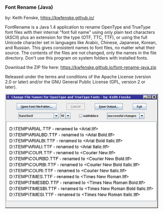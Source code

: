 
### Font Rename (Java)

by: Keith Fenske, https://kwfenske.github.io/

FontRename is a Java 1.4 application to rename OpenType and TrueType font files
with their internal "font full name" using only plain text characters (ASCII)
plus an extension for the type (OTF, TTC, TTF), or using the full Unicode
character set in languages like Arabic, Chinese, Japanese, Korean, and Russian.
This gives consistent names to font files, no matter what their source. The
contents of the files are not changed, only the names in the file directory.
Don't use this program on system folders with installed fonts.

Download the ZIP file here: https://kwfenske.github.io/font-rename-java.zip

Released under the terms and conditions of the Apache License (version 2.0 or
later) and/or the GNU General Public License (GPL, version 2 or later).

![Font Rename (Java) sample program image](FontRename4.png)
